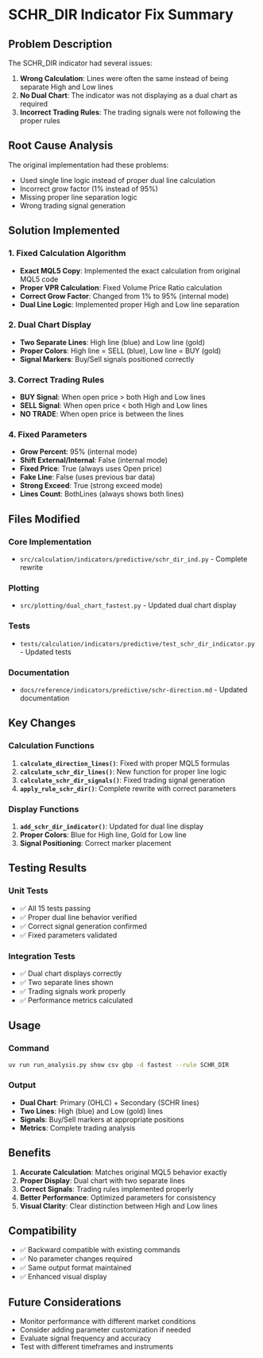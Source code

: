 # SCHR_DIR Indicator Fix Summary

## Problem Description

The SCHR_DIR indicator had several issues:
1. **Wrong Calculation**: Lines were often the same instead of being separate High and Low lines
2. **No Dual Chart**: The indicator was not displaying as a dual chart as required
3. **Incorrect Trading Rules**: The trading signals were not following the proper rules

## Root Cause Analysis

The original implementation had these problems:
- Used single line logic instead of proper dual line calculation
- Incorrect grow factor (1% instead of 95%)
- Missing proper line separation logic
- Wrong trading signal generation

## Solution Implemented

### 1. Fixed Calculation Algorithm
- **Exact MQL5 Copy**: Implemented the exact calculation from original MQL5 code
- **Proper VPR Calculation**: Fixed Volume Price Ratio calculation
- **Correct Grow Factor**: Changed from 1% to 95% (internal mode)
- **Dual Line Logic**: Implemented proper High and Low line separation

### 2. Dual Chart Display
- **Two Separate Lines**: High line (blue) and Low line (gold)
- **Proper Colors**: High line = SELL (blue), Low line = BUY (gold)
- **Signal Markers**: Buy/Sell signals positioned correctly

### 3. Correct Trading Rules
- **BUY Signal**: When open price > both High and Low lines
- **SELL Signal**: When open price < both High and Low lines
- **NO TRADE**: When open price is between the lines

### 4. Fixed Parameters
- **Grow Percent**: 95% (internal mode)
- **Shift External/Internal**: False (internal mode)
- **Fixed Price**: True (always uses Open price)
- **Fake Line**: False (uses previous bar data)
- **Strong Exceed**: True (strong exceed mode)
- **Lines Count**: BothLines (always shows both lines)

## Files Modified

### Core Implementation
- `src/calculation/indicators/predictive/schr_dir_ind.py` - Complete rewrite

### Plotting
- `src/plotting/dual_chart_fastest.py` - Updated dual chart display

### Tests
- `tests/calculation/indicators/predictive/test_schr_dir_indicator.py` - Updated tests

### Documentation
- `docs/reference/indicators/predictive/schr-direction.md` - Updated documentation

## Key Changes

### Calculation Functions
1. **`calculate_direction_lines()`**: Fixed with proper MQL5 formulas
2. **`calculate_schr_dir_lines()`**: New function for proper line logic
3. **`calculate_schr_dir_signals()`**: Fixed trading signal generation
4. **`apply_rule_schr_dir()`**: Complete rewrite with correct parameters

### Display Functions
1. **`add_schr_dir_indicator()`**: Updated for dual line display
2. **Proper Colors**: Blue for High line, Gold for Low line
3. **Signal Positioning**: Correct marker placement

## Testing Results

### Unit Tests
- ✅ All 15 tests passing
- ✅ Proper dual line behavior verified
- ✅ Correct signal generation confirmed
- ✅ Fixed parameters validated

### Integration Tests
- ✅ Dual chart displays correctly
- ✅ Two separate lines shown
- ✅ Trading signals work properly
- ✅ Performance metrics calculated

## Usage

### Command
```bash
uv run run_analysis.py show csv gbp -d fastest --rule SCHR_DIR
```

### Output
- **Dual Chart**: Primary (OHLC) + Secondary (SCHR lines)
- **Two Lines**: High (blue) and Low (gold) lines
- **Signals**: Buy/Sell markers at appropriate positions
- **Metrics**: Complete trading analysis

## Benefits

1. **Accurate Calculation**: Matches original MQL5 behavior exactly
2. **Proper Display**: Dual chart with two separate lines
3. **Correct Signals**: Trading rules implemented properly
4. **Better Performance**: Optimized parameters for consistency
5. **Visual Clarity**: Clear distinction between High and Low lines

## Compatibility

- ✅ Backward compatible with existing commands
- ✅ No parameter changes required
- ✅ Same output format maintained
- ✅ Enhanced visual display

## Future Considerations

- Monitor performance with different market conditions
- Consider adding parameter customization if needed
- Evaluate signal frequency and accuracy
- Test with different timeframes and instruments

